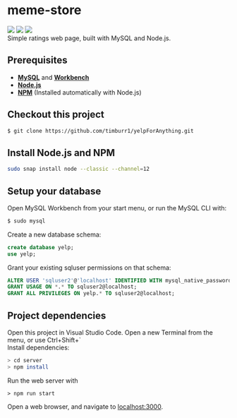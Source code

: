 # meme-store
![](https://img.shields.io/github/repo-size/timburr1/yelpForAnything)
![](https://img.shields.io/github/contributors/timburr1/yelpForAnything)
![](https://img.shields.io/github/last-commit/timburr1/yelpForAnything)
<br>Simple ratings web page, built with MySQL and Node.js.

## Prerequisites
* [**MySQL**](https://www.mysql.com/downloads/) and [**Workbench**](https://www.linuxhelp.com/how-to-install-mysql-workbench-on-linux-mint-18-03)
* [**Node.js**](https://nodejs.org/en/download/package-manager/)
* [**NPM**](https://www.npmjs.com/get-npm) (Installed automatically with Node.js)

## Checkout this project
```bash
$ git clone https://github.com/timburr1/yelpForAnything.git
```

## Install Node.js and NPM
```bash
sudo snap install node --classic --channel=12
```

## Setup your database
Open MySQL Workbench from your start menu, or run the MySQL CLI with:
```bash
$ sudo mysql
``` 
Create a new database schema:
```sql
create database yelp; 
use yelp;
```
Grant your existing sqluser permissions on that schema:
```sql
ALTER USER 'sqluser2'@'localhost' IDENTIFIED WITH mysql_native_password BY 'sqluserPW1@';
GRANT USAGE ON *.* TO sqluser2@localhost;
GRANT ALL PRIVILEGES ON yelp.* TO sqluser2@localhost;
```

## Project dependencies
Open this project in Visual Studio Code. Open a new Terminal from the menu, or use Ctrl+Shift+`  
Install dependencies:
```bash
> cd server
> npm install
```
Run the web server with 
```
> npm run start
```
Open a web browser, and navigate to [localhost:3000](http://localhost:3000/).
